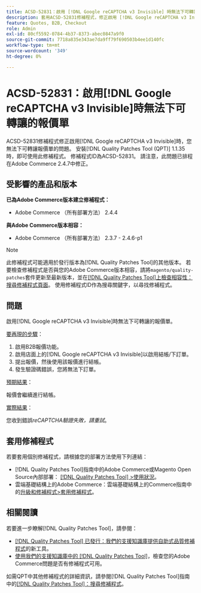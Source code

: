 ```yaml
---
title: ACSD-52831：啟用 [!DNL Google reCAPTCHA v3 Invisible] 時無法下可轉讓的報價單
description: 套用ACSD-52831修補程式，修正啟用 [!DNL Google reCAPTCHA v3 Invisible] 時無法下可轉讓報價單的Adobe Commerce問題。
feature: Quotes, B2B, Checkout
role: Admin
exl-id: 80cf5592-0784-4b37-8373-abec0847a9f0
source-git-commit: 7718a835e343ae7da9ff79f690503b4ee1d140fc
workflow-type: tm+mt
source-wordcount: '349'
ht-degree: 0%

---
```


# ACSD-52831：啟用[!DNL Google reCAPTCHA v3 Invisible]時無法下可轉讓的報價單

ACSD-52831修補程式修正啟用[!DNL Google reCAPTCHA v3 Invisible]時，您無法下可轉讓報價單的問題。 安裝[!DNL Quality Patches Tool (QPT)] 1.1.35時，即可使用此修補程式。 修補程式ID為ACSD-52831。 請注意，此問題已排程在Adobe Commerce 2.4.7中修正。

## 受影響的產品和版本

**已為Adobe Commerce版本建立修補程式：**

* Adobe Commerce （所有部署方法） 2.4.4

**與Adobe Commerce版本相容：**

* Adobe Commerce （所有部署方法） 2.3.7 - 2.4.6-p1

>[!NOTE]
>
>此修補程式可能適用於發行版本為[!DNL Quality Patches Tool]的其他版本。 若要檢查修補程式是否與您的Adobe Commerce版本相容，請將`magento/quality-patches`套件更新至最新版本，並在[[!DNL Quality Patches Tool]上檢查相容性：搜尋修補程式頁面](https://experienceleague.adobe.com/tools/commerce-quality-patches/index.html)。 使用修補程式ID作為搜尋關鍵字，以尋找修補程式。

## 問題

啟用[!DNL Google reCAPTCHA v3 Invisible]時無法下可轉讓的報價單。

<u>要再現的步驟</u>：

1. 啟用B2B報價功能。
1. 啟用店面上的[!DNL Google reCAPTCHA v3 Invisible]以啟用結帳/下訂單。
1. 提出報價，然後使用該報價進行結帳。
1. 發生驗證碼錯誤，您將無法下訂單。

<u>預期結果</u>：

報價會繼續進行結帳。

<u>實際結果</u>：

您收到錯誤&#x200B;*reCAPTCHA驗證失敗，請重試*。

## 套用修補程式

若要套用個別修補程式，請根據您的部署方法使用下列連結：

* [!DNL Quality Patches Tool]指南中的Adobe Commerce或Magento Open Source內部部署： [[!DNL Quality Patches Tool] >使用狀況](https://experienceleague.adobe.com/docs/commerce-operations/tools/quality-patches-tool/usage.html)。
* 雲端基礎結構上的Adobe Commerce：雲端基礎結構上的Commerce指南中的[升級和修補程式>套用修補程式](https://experienceleague.adobe.com/docs/commerce-cloud-service/user-guide/develop/upgrade/apply-patches.html)。

## 相關閱讀

若要進一步瞭解[!DNL Quality Patches Tool]，請參閱：

* [[!DNL Quality Patches Tool] 已發行：我們的支援知識庫提供自助式品質修補程式](/help/announcements/adobe-commerce-announcements/magento-quality-patches-released-new-tool-to-self-serve-quality-patches.md)的新工具。
* [使用我們的支援知識庫中的 [!DNL Quality Patches Tool]](/help/support-tools/patches-available-in-qpt-tool/check-patch-for-magento-issue-with-magento-quality-patches.md)，檢查您的Adobe Commerce問題是否有修補程式可用。

如需QPT中其他修補程式的詳細資訊，請參閱[!DNL Quality Patches Tool]指南中的[[!DNL Quality Patches Tool]：搜尋修補程式](https://experienceleague.adobe.com/tools/commerce-quality-patches/index.html)。
